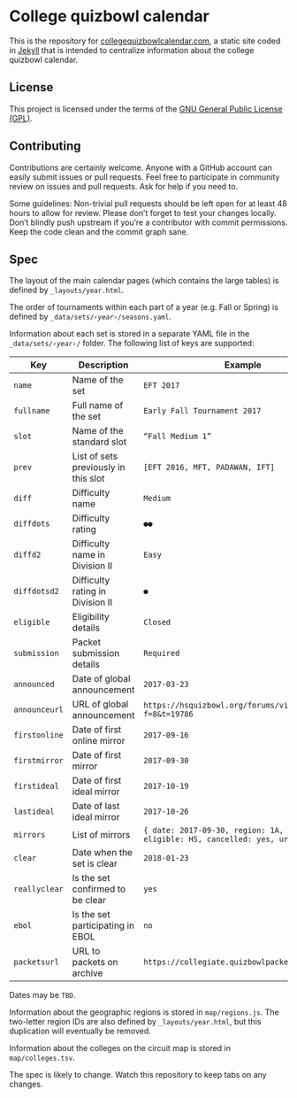 # College quizbowl calendar

This is the repository for [collegequizbowlcalendar.com](https://collegequizbowlcalendar.com/),
a static site coded in [Jekyll](https://jekyllrb.com/) that is intended to centralize information about the college quizbowl calendar.

## License

This project is licensed under the terms of the [GNU General Public License (GPL)](https://www.gnu.org/licenses/gpl-3.0.en.html).

## Contributing

Contributions are certainly welcome. Anyone with a GitHub account can easily submit issues or pull requests. Feel free to participate in community review on issues and pull requests. Ask for help if you need to.

Some guidelines: Non-trivial pull requests should be left open for at least 48 hours to allow for review. Please don’t forget to test your changes locally. Don’t blindly push upstream if you’re a contributor with commit permissions. Keep the code clean and the commit graph sane.

## Spec

The layout of the main calendar pages (which contains the large tables) is defined by `_layouts/year.html`.

The order of tournaments within each part of a year (e.g. Fall or Spring) is defined by <code>\_data/sets/_‹year›_/seasons.yaml</code>.

Information about each set is stored in a separate YAML file in the <code>\_data/sets/_‹year›_/</code> folder. The following list of keys are supported:

Key | Description | Example
-|-|-
`name`        | Name of the set                      | `EFT 2017`
`fullname`    | Full name of the set                 | `Early Fall Tournament 2017`
`slot`        | Name of the standard slot            | `“Fall Medium 1”`
`prev`        | List of sets previously in this slot | `[EFT 2016, MFT, PADAWAN, IFT]`
`diff`        | Difficulty name                      | `Medium`
`diffdots`    | Difficulty rating                    | `●●`
`diffd2`      | Difficulty name in Division II       | `Easy`
`diffdotsd2`  | Difficulty rating in Division II     | `●`
`eligible`    | Eligibility details                  | `Closed`
`submission`  | Packet submission details            | `Required`
`announced`   | Date of global announcement          | `2017-03-23`
`announceurl` | URL of global announcement           | `https://hsquizbowl.org/forums/viewtopic.php?f=8&t=19786`
`firstonline` | Date of first online mirror          | `2017-09-16`
`firstmirror` | Date of first mirror                 | `2017-09-30`
`firstideal`  | Date of first ideal mirror           | `2017-10-19`
`lastideal`   | Date of last ideal mirror            | `2017-10-26`
`mirrors`     | List of mirrors                      | `{ date: 2017-09-30, region: 1A, name: Yale,` <br /> `eligible: HS, cancelled: yes, url: "..." }`
`clear`       | Date when the set is clear           | `2018-01-23`
`reallyclear` | Is the set confirmed to be clear     | `yes`
`ebol`        | Is the set participating in EBOL     | `no`
`packetsurl`  | URL to packets on archive            | `https://collegiate.quizbowlpackets.com/2048/`

Dates may be `TBD`.

Information about the geographic regions is stored in `map/regions.js`. The two-letter region IDs are also defined by `_layouts/year.html`, but this duplication will eventually be removed.

Information about the colleges on the circuit map is stored in `map/colleges.tsv`.

The spec is likely to change. Watch this repository to keep tabs on any changes.
